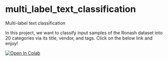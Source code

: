 # multi_label_text_classification
Multi-label text classification


In this project, we want to classify input samples of the Ronash dataset into 20 categories via its title, vendor, and tags. Click on the below link and enjoy!

[![Open In Colab](https://colab.research.google.com/assets/colab-badge.svg)](https://colab.research.google.com/github/farrokhkarimi/multi_label_text_classification/blob/main/multi_label_text_classification.ipynb)
